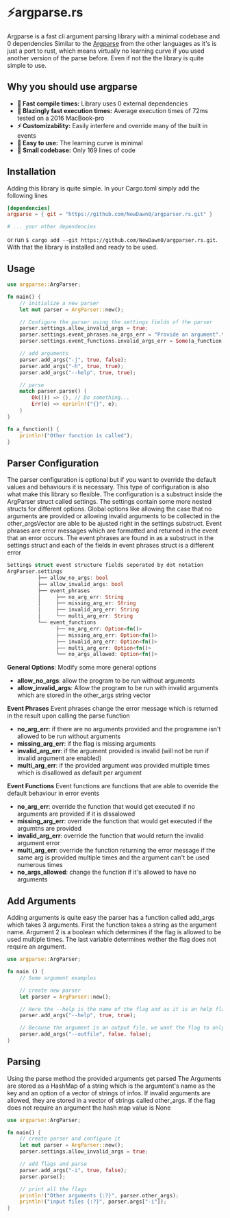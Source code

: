 # ⚡argparse.rs
Argparse is a fast cli argument parsing library with a minimal codebase and 0 dependencies
Similar to the [Argparse](https://github.com/NewDawn0/argparser) from the other languages as it's is just a port to rust, which means virtually no learning curve if you used another version of the parse before. Even if not the the library is quite simple to use.

## Why you should use argparse
- **🚀 Fast compile times:** Library uses 0 external dependencies
- **🚀 Blazingly fast execution times:** Average execution times of 72ms tested on a 2016 MacBook-pro
- **⚡ Customizability:** Easily interfere and override many of the built in events
- **🧠 Easy to use:** The learning curve is minimal
- **🤏 Small codebase:** Only 169 lines of code


## Installation
Adding this library is quite simple. In your Cargo.toml simply add the following lines
```toml
[dependencies]
argparse = { git = "https://github.com/NewDawn0/argparser.rs.git" }

# ... your other dependencies
```
or run `$ cargo add --git https://github.com/NewDawn0/argparser.rs.git`. With that the library is installed and ready to be used.

## Usage
```rust
use argparse::ArgParser;

fn main() {
    // initialize a new parser
    let mut parser = ArgParser::new();

    // Configure the parser using the settings fields of the parser
    parser.settings.allow_invalid_args = true;
    parser.settings.event_phrases.no_args_err = "Provide an argument".to_string();
    parser.settings.event_functions.invalid_args_err = Some(a_function);

    // add arguments
    parser.add_args("-j", true, false);
    parser.add_args("-h", true, true);
    parser.add_args("--help", true, true);

    // parse
    match parser.parse() {
        Ok(()) => {}, // Do something...
        Err(e) => eprinln!("{}", e);
    }
}

fn a_function() {
    println!("Other function is called");
}
```

## Parser Configuration
The parser configuration is optional but if you want to override the default values and behaviours it is necessary. This type of configuration is also what make this library so flexible.
The configuration is a substruct inside the ArgParser struct called settings. The settings contain some more nested structs for different options. Global options like allowing the case that no arguments are provided or allowing invalid arguments to be collected in the other_argsVector are able to be ajusted right in the settings substruct. Event phrases are error messages which are formatted and returned in the event that an error occurs. The event phrases are found in as a substruct in the settings struct and each of the fields in event phrases struct is a different error
```rust
Settings struct event structure fields seperated by dot notation
ArgParser.settings
          ├── allow_no_args: bool
          ├── allow_invalid_args: bool
          ├── event_phrases
          │     ├── no_arg_err: String
          │     ├── missing_arg_er: String
          │     ├── invalid_arg_err: String
          │     └── multi_arg_err: String
          └── event_functions
                ├── no_arg_err: Option<fn()>
                ├── missing_arg_err: Option<fn()>
                ├── invalid_arg_err: Option<fn()>
                ├── multi_arg_err: Option<fn()>
                └── no_args_allowed: Option<fn()>
```
**General Options**:
Modify some more general options
- **allow_no_args**: allow the program to be run without arguments
- **allow_invalid_args**: Allow the program to be run with invalid arguments which are stored in the other_args string vector

**Event Phrases**
Event phrases change the error message which is returned in the result upon calling the parse function
- **no_arg_err**: if there are no arguments provided and the programme isn't allowed to be run without arguments
- **missing_arg_err**: if the flag is missing arguments
- **invalid_arg_err**: if the argument provided is invalid (will not be run if invalid argument are enabled)
- **multi_arg_err**: if the provided argument was provided multiple times which is disallowed as default per argument

**Event Functions**
Event functions are functions that are able to override the default behaviour in error events
- **no_arg_err**: override the function that would get executed if no arguments are provided if it is dissalowed
- **missing_arg_err**: override the function that would get executed if the argumtns are provided
- **invalid_arg_err**: override the function that would return the invalid argument error
- **multi_arg_err**:  override the function returning the error message if the same arg is provided multiple times and the argument can't be used numerous times
- **no_args_allowed**: change the function if it's allowed to have no arguments

## Add Arguments
Adding arguments is quite easy the parser has a function called add_args which takes 3 arguments. First the function takes a string as the argument name. Argument 2 is a boolean which determines if the flag is allowed to be used multiple times. The last variable determines wether the flag does not require an argument.
```rust
use argparse::ArgParser;

fn main () {
    // Some argument examples

    // create new parser
    let parser = ArgParser::new();

    // Here the --help is the name of the flag and as it is an help flag we want it to be allowed to be used multiple times, and because it is a help flag it doesn't require an argument
    parser.add_args("--help", true, true);

    // Because the argument is an output file, we want the flag to only be used once as we only want to create one outfile. This file usualla needs a name which is why we require the next argument
    parser.add_args("--outfile", false, false);
}
```

## Parsing
Using the parse method the provided arguments get parsed
The Arguments are stored as a HashMap of a string which is the argumtent's name as the key and an option of a vector of strings of infos. If invalid arguments are allowed, they are stored in a vector of strings called other_args. If the flag does not require an argument the hash map value is None 
```rust
use argparse::ArgParser;

fn main() {
    // create parser and configure it
    let mut parser = ArgParser::new();
    parser.settings.allow_invalid_args = true;

    // add flags and parse
    parser.add_args("-i", true, false);
    parser.parse();

    // print all the flags
    println!("Other arguments {:?}", parser.other_args);
    println!("input files {:?}", parser.args["-i"]);
}
```
